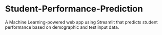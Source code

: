 # Student-Performance-Prediction
A Machine Learning-powered web app using Streamlit that predicts student performance based on demographic and test input data.
